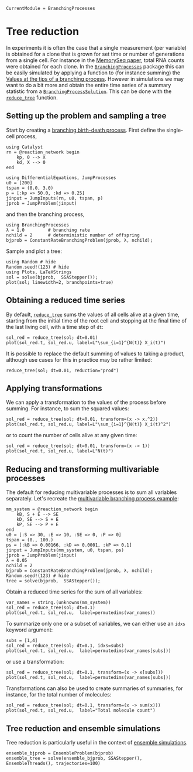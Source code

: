 ```@meta
CurrentModule = BranchingProcesses
```

# Tree reduction

In experiments it is often the case that a single measurement (per variable) is obtained for a clone that is grown for set time or number of generations from a single cell. For instance in the [MemorySeq paper](https://doi.org/10.1016/j.cell.2020.07.003), total RNA counts were obtained for each clone. In the [`BranchingProcesses`](@ref) package this can be easily simulated by applying a function to (for instance summing) the [Values at the tips of a branching process](@ref). However in simulations we may want to do a bit more and obtain the entire time series of a summary statistic from a [`BranchingProcessSolution`](@ref). This can be done with the [`reduce_tree`](@ref) function.

## Setting up the problem and sampling a tree

Start by creating a [branching birth-death process](./branching-birth-death.md). First define the single-cell process,

```@example tr
using Catalyst
rn = @reaction_network begin
    kp, 0 --> X
    kd, X --> 0
end

using DifferentialEquations, JumpProcesses
u0 = [200]
tspan = (0.0, 3.0)
p = [:kp => 50.0, :kd => 0.25]
jinput = JumpInputs(rn, u0, tspan, p)
jprob = JumpProblem(jinput)
```
and then the branching process,

```@example tr
using BranchingProcesses
λ = 1.0         # branching rate
nchild = 2      # deterministic number of offspring
bjprob = ConstantRateBranchingProblem(jprob, λ, nchild);
```

Sample and plot a tree:

```@example tr
using Random # hide
Random.seed!(123) # hide
using Plots, LaTeXStrings
sol = solve(bjprob,  SSAStepper());
plot(sol; linewidth=2, branchpoints=true)
```

## Obtaining a reduced time series

By default, [`reduce_tree`](@ref) sums the values of all cells alive at a given time, starting from the initial time of the root cell and stopping at the final time of the last living cell, with a time step of `dt`:

```@example tr
sol_red = reduce_tree(sol; dt=0.01)
plot(sol_red.t, sol_red.u, label=L"\sum_{i=1}^{N(t)} X_i(t)")
```

It is possible to replace the default summing of values to taking a product, although use cases for this in practice may be rather limited:

```@example tr
reduce_tree(sol; dt=0.01, reduction="prod")
```

## Applying transformations

We can apply a transformation to the values of the process before summing. For instance, to sum the squared values:

```@example tr
sol_red = reduce_tree(sol; dt=0.01, transform=(x -> x.^2))
plot(sol_red.t, sol_red.u, label=L"\sum_{i=1}^{N(t)} X_i(t)^2")
```

or to count the number of cells alive at any given time:

```@example tr
sol_red = reduce_tree(sol; dt=0.01, transform=(x -> 1))
plot(sol_red.t, sol_red.u, label=L"N(t)")
```

## Reducing and transforming multivariable processes

The default for reducing multivariable processes is to sum all variables separately. Let's recreate the [multivariable branching process example](./multi-variable-processes.md):

```@example tr
mm_system = @reaction_network begin
    kB, S + E --> SE
    kD, SE --> S + E
    kP, SE --> P + E
end
u0 = [:S => 30, :E => 10, :SE => 0, :P => 0]
tspan = (0., 100.)
ps = [:kB => 0.00166, :kD => 0.0001, :kP => 0.1]
jinput = JumpInputs(mm_system, u0, tspan, ps)
jprob = JumpProblem(jinput)
λ = 0.05
nchild = 2
bjprob = ConstantRateBranchingProblem(jprob, λ, nchild);
Random.seed!(123) # hide
tree = solve(bjprob,  SSAStepper());
```

Obtain a reduced time series for the sum of all variables:

```@example tr
var_names = string.(unknowns(mm_system))
sol_red = reduce_tree(sol; dt=0.1)
plot(sol_red.t, sol_red.u,  label=permutedims(var_names))
```

To summarize only one or a subset of variables, we can either use an `idxs` keyword argument:

```@example tr
subs = [1,4]
sol_red = reduce_tree(sol; dt=0.1, idxs=subs)
plot(sol_red.t, sol_red.u,  label=permutedims(var_names[subs]))
```

or use a transformation:

```@example tr
sol_red = reduce_tree(sol; dt=0.1, transform=(x -> x[subs]))
plot(sol_red.t, sol_red.u,  label=permutedims(var_names[subs]))
```

Transformations can also be used to create summaries of summaries, for instance, for the total number of molecules:

```@example tr
sol_red = reduce_tree(sol; dt=0.1, transform=(x -> sum(x)))
plot(sol_red.t, sol_red.u,  label="Total molecule count")
```

## Tree reduction and ensemble simulations

Tree reduction is particularly useful in the context of [ensemble simulations](./ensemble-simulation.md).

```example tr
ensemble_bjprob = EnsembleProblem(bjprob)
ensemble_tree = solve(ensemble_bjprob, SSAStepper(), EnsembleThreads(), trajectories=100)
```